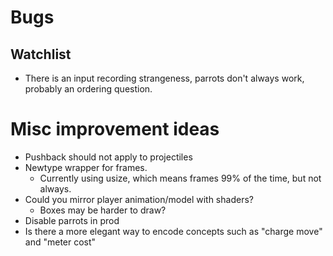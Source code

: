 # Bugs
## Watchlist
- There is an input recording strangeness, parrots don't always work, probably an ordering question.

# Misc improvement ideas
- Pushback should not apply to projectiles
- Newtype wrapper for frames. 
	- Currently using usize, which means frames 99% of the time, but not always.
- Could you mirror player animation/model with shaders?
	- Boxes may be harder to draw?
- Disable parrots in prod
- Is there a more elegant way to encode concepts such as "charge move" and "meter cost"